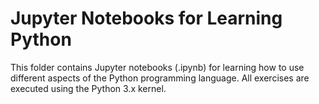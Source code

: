 # Jupyter Notebooks for Learning Python #

This folder contains Jupyter notebooks (.ipynb) for learning how to use different aspects of the Python programming language. All exercises are executed using the Python 3.x kernel.